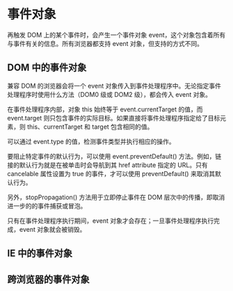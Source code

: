# 事件对象

再触发 DOM 上的某个事件时，会产生一个事件对象 event，这个对象包含着所有与事件有关的信息。所有浏览器都支持 event 对象，但支持的方式不同。

## DOM 中的事件对象

兼容 DOM 的浏览器会将一个 event 对象传入到事件处理程序中。无论指定事件处理程序时使用什么方法（DOM0 级或 DOM2 级），都会传入 event 对象。

在事件处理程序内部，对象 this 始终等于 event.currentTarget 的值，而 event.target 则只包含事件的实际目标。如果直接将事件处理程序指定给了目标元素，则 this、currentTarget 和 target 包含相同的值。

可以通过 event.type 的值，检测事件类型并执行相应的操作。

要阻止特定事件的默认行为，可以使用 event.preventDefault() 方法。例如，链接的默认行为就是在被单击时会导航到其 href attribute 指定的 URL。只有 cancelable 属性设置为 true 的事件，才可以使用 preventDefault() 来取消其默认行为。

另外，stopPropagation() 方法用于立即停止事件在 DOM 层次中的传播，即取消进一步的的事件捕获或冒泡。

只有在事件处理程序执行期间，event 对象才会存在；一旦事件处理程序执行完成，event 对象就会被销毁。

## IE 中的事件对象

## 跨浏览器的事件对象
